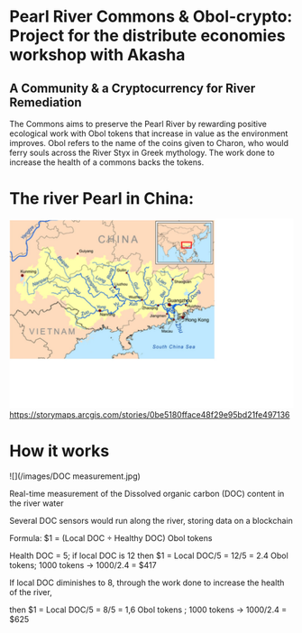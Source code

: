 # Pearl River Commons & Obol-crypto: Project for the distribute economies workshop with Akasha
## A Community & a Cryptocurrency for River Remediation
The Commons aims to preserve the Pearl River by rewarding positive ecological work with Obol tokens that increase in value as the environment improves. Obol refers to the name of the coins given to Charon, who would ferry souls across the River Styx in Greek mythology.
The work done to increase the health of a commons backs the tokens.
# The river Pearl in China:
![](/images/River_Pearl.jpg)
https://storymaps.arcgis.com/stories/0be5180fface48f29e95bd21fe497136
# How it works

![](/images/DOC measurement.jpg)

Real-time measurement of the Dissolved organic carbon (DOC) content in the river water

Several DOC sensors would run along the river, storing data on a blockchain

Formula: $1 = (Local DOC ÷ Healthy DOC) Obol tokens

Health DOC = 5; if local DOC is 12 then $1 =  Local DOC/5 = 12/5 = 2.4 Obol tokens; 1000 tokens → 1000/2.4 = $417

If local DOC diminishes to 8, through the work done to increase the health of the river, 

then  $1 =  Local DOC/5 = 8/5 = 1,6 Obol tokens ; 1000 tokens → 1000/2.4 = $625
